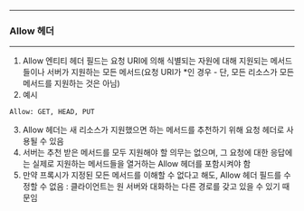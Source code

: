 -----
### Allow 헤더
-----
1. Allow 엔티티 헤더 필드는 요청 URI에 의해 식별되는 자원에 대해 지원되는 메서드들이나 서버가 지원하는 모든 메서드(요청 URI가 *인 경우 - 단, 모든 리소스가 모든 메서드를 지원하는 것은 아님)
2. 예시
```
Allow: GET, HEAD, PUT
```
3. Allow 헤더는 새 리소스가 지원했으면 하는 메서드를 추천하기 위해 요청 헤더로 사용될 수 있음
4. 서버는 추천 받은 메서드를 모두 지원해야 할 의무는 없으며, 그 요청에 대한 응답에는 실제로 지원하는 메서드들을 열거하는 Allow 헤더를 포함시켜야 함
5. 만약 프록시가 지정된 모든 메서드를 이해할 수 없다고 해도, Allow 헤더 필드를 수정할 수 없음 : 클라이언트는 원 서버와 대화하는 다른 경로를 갖고 있을 수 있기 때문임
